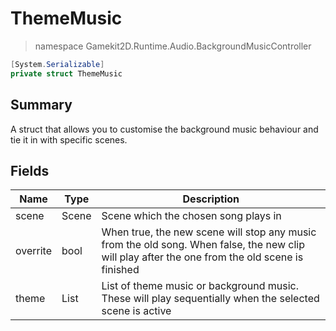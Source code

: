 # ThemeMusic
> namespace Gamekit2D.Runtime.Audio.BackgroundMusicController
```csharp
[System.Serializable]
private struct ThemeMusic
```

## Summary
A struct that allows you to customise the background music behaviour and tie it in with specific scenes.

## Fields
| Name | Type | Description |
|------|------|-------------|
| scene | Scene | Scene which the chosen song plays in |
| overrite | bool | When true, the new scene will stop any music from the old song. When false, the new clip will play after the one from the old scene is finished |
| theme | List<AudioClip> | List of theme music or background music. These will play sequentially when the selected scene is active |
